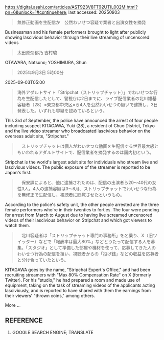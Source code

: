 https://digital.asahi.com/articles/AST923V8FT92UTIL002M.html?pn=6&unlock=1#continuehere; last accessed: 20250903

> 無修正動画を生配信か　公然わいせつ容疑で業者と出演女性を摘発

Businessman and his female performers brought to light after publicly showing lascivious behavior through their live streaming of uncensored videos 

> 太田原奈都乃 吉村駿

OTAWARA, Natsuno; YOSHIMURA, Shun

> 2025年9月3日 5時00分

2025-09-03T05:00

> 海外アダルトサイト「Stripchat（ストリップチャット）」でわいせつな行為を生配信したとして、警視庁は2日までに、ライブ配信業者の北川雄基容疑者（28）=東京都中央区=ら4人を公然わいせつの疑いで逮捕し、3日発表した。いずれも容疑を認めているという。

This 3rd of September, the police have announced the arrest of four people including suspect KITAGAWA, Yuki (28), a resident of Chuo District, Tokyo and the live video streamer who broadcasted lascivious behavior on the overseas adult site, "Stripchat."

>　ストリップチャットは個人がわいせつな動画を生配信する世界最大級ともいわれるアダルトサイトで、配信業者を摘発するのは国内初という。

Stripchat is the world's largest adult site for individuals who stream live and lascivious videos. The public exposure of the streamer is reported to be Japan's first.

>　保安課によると、他に逮捕されたのは、配信の出演者ら20～40代の女性3人。4人の逮捕容疑は3～8月、ストリップチャットでわいせつな行為を無修正で生配信し、視聴者に閲覧させたというもの。

According to the police's safety unit, the other people arrested are the three female performers who're in their twenties to forties. The four were pending for arrest from March to August due to having live screamed uncensored videos of their lascivious behavior on Stripchat and which got viewers to watch them.

>　北川容疑者は「ストリップチャット専門の事務所」を名乗り、X（旧ツイッター）などで「報酬率は最大80%」などとうたって配信する人を募集。「スタジオ」として準備した部屋や機材を使って、応募してきた人のわいせつ行為の配信を担い、視聴者からの「投げ銭」などの収益を応募者と分け合っていたという。

KITAGAWA goes by the name, "Stripchat Expert's Office," and had been recruiting streamers with "Max 80% Compensation Rate" on X (formerly Twitter). For his "studio," he had prepared a room and made use of equipment, taking on the task of streaming videos of the applicants acting lasciviously, and is reported to have shared with them the earnings from their viewers' "thrown coins," among others.

More ...

## REFERENCE

1) GOOGLE SEARCH ENGINE; TRANSLATE